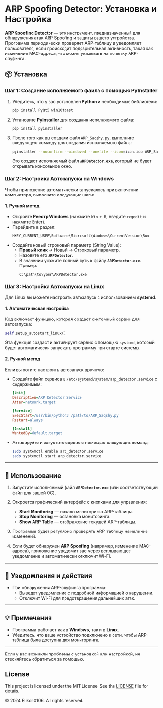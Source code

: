 # ARP Spoofing Detector: Установка и Настройка

**ARP Spoofing Detector** — это инструмент, предназначенный для обнаружения атак ARP Spoofing и защиты вашего устройства. Программа периодически проверяет ARP-таблицу и уведомляет пользователя, если происходит подозрительная активность, такая как изменение MAC-адреса, что может указывать на попытку ARP-спуфинга.

## 📦 Установка

### Шаг 1: Создание исполняемого файла с помощью **PyInstaller**

1. Убедитесь, что у вас установлен **Python** и необходимые библиотеки:
   ```bash
   pip install PyQt5 win10toast
   ```

2. Установите **PyInstaller** для создания исполняемого файла:
   ```bash
   pip install pyinstaller
   ```

3. После того как вы создали файл `ARP_Saqshy.py`, выполните следующую команду для создания исполняемого файла:
   ```bash
   pyinstaller --noconfirm --windowed --onefile --icon=icon.ico ARP_Saqshy.py
   ```
   Это создаст исполняемый файл **`ARPDetector.exe`**, который не будет открывать консольное окно.

### Шаг 2: Настройка Автозапуска на **Windows**

Чтобы приложение автоматически запускалось при включении компьютера, выполните следующие шаги:

#### 1. Ручной метод

- Откройте **Реестр Windows** (нажмите `Win + R`, введите `regedit` и нажмите Enter).
- Перейдите в раздел:
  ```
  HKEY_CURRENT_USER\Software\Microsoft\Windows\CurrentVersion\Run
  ```
- Создайте новый строковый параметр (String Value):
  - **Правый клик** → Новый → Строковый параметр.
  - Назовите его **`ARPDetector`**.
  - В значении укажите полный путь к файлу **`ARPDetector.exe`**. Пример:
    ```
    C:\path\to\your\ARPDetector.exe
    ```

### Шаг 3: Настройка Автозапуска на **Linux**

Для Linux вы можете настроить автозапуск с использованием **systemd**.

#### 1. Автоматическая настройка

Код включает функцию, которая создает системный сервис для автозапуска:
```python
self.setup_autostart_linux()
```
Эта функция создаст и активирует сервис с помощью `systemd`, который будет автоматически запускать программу при старте системы.

#### 2. Ручной метод

Если вы хотите настроить автозапуск вручную:

- Создайте файл сервиса в `/etc/systemd/system/arp_detector.service` с содержимым:
  ```ini
  [Unit]
  Description=ARP Detector Service
  After=network.target

  [Service]
  ExecStart=/usr/bin/python3 /path/to/ARP_Saqshy.py
  Restart=always

  [Install]
  WantedBy=default.target
  ```

- Активируйте и запустите сервис с помощью следующих команд:
  ```bash
  sudo systemctl enable arp_detector.service
  sudo systemctl start arp_detector.service
  ```

---

## 🚀 Использование

1. Запустите исполняемый файл **`ARPDetector.exe`** (или соответствующий файл для вашей ОС).
2. Откроется графический интерфейс с кнопками для управления:
   - **Start Monitoring** — начало мониторинга ARP-таблицы.
   - **Stop Monitoring** — остановка мониторинга.
   - **Show ARP Table** — отображение текущей ARP-таблицы.
   
3. Программа будет регулярно проверять ARP-таблицу на наличие изменений.

4. Если будет обнаружен **ARP Spoofing** (например, изменение MAC-адреса), приложение уведомит вас через всплывающее уведомление и автоматически отключит Wi-Fi.

---

## 🔔 Уведомления и действия

- При обнаружении ARP-спуфинга программа:
  - Выведет уведомление с подробной информацией о нарушении.
  - Отключит Wi-Fi для предотвращения дальнейших атак.

---

## 💡 Примечания

- Программа работает как в **Windows**, так и в **Linux**.
- Убедитесь, что ваше устройство подключено к сети, чтобы ARP-таблица была доступна для мониторинга.

---

Если у вас возникли проблемы с установкой или настройкой, не стесняйтесь обратиться за помощью.


## License

This project is licensed under the MIT License. See the [LICENSE](LICENSE) file for details.

© 2024 Elikon0106. All rights reserved.
